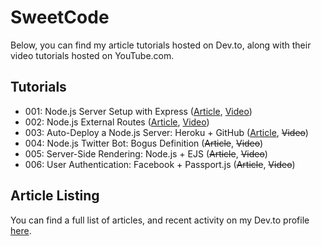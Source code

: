 # SweetCode
Below, you can find my article tutorials hosted on Dev.to, along with their video tutorials hosted on YouTube.com.
## Tutorials
- 001: Node.js Server Setup with Express ([Article](https://dev.to/ryhenness/nodejs--express-server-setup-6ch), [Video](https://www.youtube.com/watch?v=HkK5lGx9DRU))
- 002: Node.js External Routes ([Article](https://dev.to/ryhenness/external-routes-with-nodejs-1ni), [Video](https://www.youtube.com/watch?v=ctUH5Hj6WLM))
- 003: Auto-Deploy a Node.js Server: Heroku + GitHub ([Article](https://dev.to/ryhenness/auto-deploy-a-nodejs-server-heroku--github-em), ~~Video~~)
- 004: Node.js Twitter Bot: Bogus Definition (~~Article~~, ~~Video~~)
- 005: Server-Side Rendering: Node.js + EJS (~~Article~~, ~~Video~~)
- 006: User Authentication: Facebook + Passport.js (~~Article~~, ~~Video~~)
## Article Listing
You can find a full list of articles, and recent activity on my Dev.to profile [here](https://dev.to/ryhenness).

